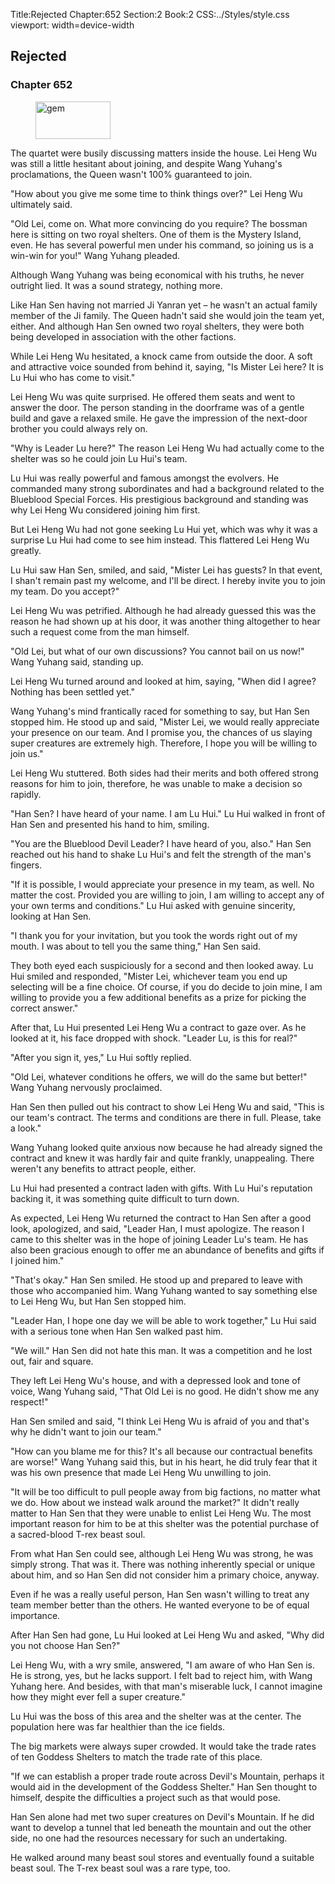 Title:Rejected 
Chapter:652 
Section:2 
Book:2 
CSS:../Styles/style.css 
viewport: width=device-width
  
## Rejected
### Chapter 652
  
<figure>
	<img src="../Images/gem.gif" alt="gem" id="gem" width="120" height="60" />
</figure>
  

  
The quartet were busily discussing matters inside the house. Lei Heng Wu was still a little hesitant about joining, and despite Wang Yuhang's proclamations, the Queen wasn't 100% guaranteed to join.

"How about you give me some time to think things over?" Lei Heng Wu ultimately said.

"Old Lei, come on. What more convincing do you require? The bossman here is sitting on two royal shelters. One of them is the Mystery Island, even. He has several powerful men under his command, so joining us is a win-win for you!" Wang Yuhang pleaded.

Although Wang Yuhang was being economical with his truths, he never outright lied. It was a sound strategy, nothing more.

Like Han Sen having not married Ji Yanran yet – he wasn't an actual family member of the Ji family. The Queen hadn't said she would join the team yet, either. And although Han Sen owned two royal shelters, they were both being developed in association with the other factions.

While Lei Heng Wu hesitated, a knock came from outside the door. A soft and attractive voice sounded from behind it, saying, "Is Mister Lei here? It is Lu Hui who has come to visit."

Lei Heng Wu was quite surprised. He offered them seats and went to answer the door. The person standing in the doorframe was of a gentle build and gave a relaxed smile. He gave the impression of the next-door brother you could always rely on.

"Why is Leader Lu here?" The reason Lei Heng Wu had actually come to the shelter was so he could join Lu Hui's team.

Lu Hui was really powerful and famous amongst the evolvers. He commanded many strong subordinates and had a background related to the Blueblood Special Forces. His prestigious background and standing was why Lei Heng Wu considered joining him first.

But Lei Heng Wu had not gone seeking Lu Hui yet, which was why it was a surprise Lu Hui had come to see him instead. This flattered Lei Heng Wu greatly.

Lu Hui saw Han Sen, smiled, and said, "Mister Lei has guests? In that event, I shan't remain past my welcome, and I'll be direct. I hereby invite you to join my team. Do you accept?"

Lei Heng Wu was petrified. Although he had already guessed this was the reason he had shown up at his door, it was another thing altogether to hear such a request come from the man himself.

"Old Lei, but what of our own discussions? You cannot bail on us now!" Wang Yuhang said, standing up.

Lei Heng Wu turned around and looked at him, saying, "When did I agree? Nothing has been settled yet."

Wang Yuhang's mind frantically raced for something to say, but Han Sen stopped him. He stood up and said, "Mister Lei, we would really appreciate your presence on our team. And I promise you, the chances of us slaying super creatures are extremely high. Therefore, I hope you will be willing to join us."

Lei Heng Wu stuttered. Both sides had their merits and both offered strong reasons for him to join, therefore, he was unable to make a decision so rapidly.

"Han Sen? I have heard of your name. I am Lu Hui." Lu Hui walked in front of Han Sen and presented his hand to him, smiling.

"You are the Blueblood Devil Leader? I have heard of you, also." Han Sen reached out his hand to shake Lu Hui's and felt the strength of the man's fingers.

"If it is possible, I would appreciate your presence in my team, as well. No matter the cost. Provided you are willing to join, I am willing to accept any of your own terms and conditions." Lu Hui asked with genuine sincerity, looking at Han Sen.

"I thank you for your invitation, but you took the words right out of my mouth. I was about to tell you the same thing," Han Sen said.

They both eyed each suspiciously for a second and then looked away. Lu Hui smiled and responded, "Mister Lei, whichever team you end up selecting will be a fine choice. Of course, if you do decide to join mine, I am willing to provide you a few additional benefits as a prize for picking the correct answer."

After that, Lu Hui presented Lei Heng Wu a contract to gaze over. As he looked at it, his face dropped with shock. "Leader Lu, is this for real?"

"After you sign it, yes," Lu Hui softly replied.

"Old Lei, whatever conditions he offers, we will do the same but better!" Wang Yuhang nervously proclaimed.

Han Sen then pulled out his contract to show Lei Heng Wu and said, "This is our team's contract. The terms and conditions are there in full. Please, take a look."

Wang Yuhang looked quite anxious now because he had already signed the contract and knew it was hardly fair and quite frankly, unappealing. There weren't any benefits to attract people, either.

Lu Hui had presented a contract laden with gifts. With Lu Hui's reputation backing it, it was something quite difficult to turn down.

As expected, Lei Heng Wu returned the contract to Han Sen after a good look, apologized, and said, "Leader Han, I must apologize. The reason I came to this shelter was in the hope of joining Leader Lu's team. He has also been gracious enough to offer me an abundance of benefits and gifts if I joined him."

"That's okay." Han Sen smiled. He stood up and prepared to leave with those who accompanied him. Wang Yuhang wanted to say something else to Lei Heng Wu, but Han Sen stopped him.

"Leader Han, I hope one day we will be able to work together," Lu Hui said with a serious tone when Han Sen walked past him.

"We will." Han Sen did not hate this man. It was a competition and he lost out, fair and square.

They left Lei Heng Wu's house, and with a depressed look and tone of voice, Wang Yuhang said, "That Old Lei is no good. He didn't show me any respect!"

Han Sen smiled and said, "I think Lei Heng Wu is afraid of you and that's why he didn't want to join our team."

"How can you blame me for this? It's all because our contractual benefits are worse!" Wang Yuhang said this, but in his heart, he did truly fear that it was his own presence that made Lei Heng Wu unwilling to join.

"It will be too difficult to pull people away from big factions, no matter what we do. How about we instead walk around the market?" It didn't really matter to Han Sen that they were unable to enlist Lei Heng Wu. The most important reason for him to be at this shelter was the potential purchase of a sacred-blood T-rex beast soul.

From what Han Sen could see, although Lei Heng Wu was strong, he was simply strong. That was it. There was nothing inherently special or unique about him, and so Han Sen did not consider him a primary choice, anyway.

Even if he was a really useful person, Han Sen wasn't willing to treat any team member better than the others. He wanted everyone to be of equal importance.

After Han Sen had gone, Lu Hui looked at Lei Heng Wu and asked, "Why did you not choose Han Sen?"

Lei Heng Wu, with a wry smile, answered, "I am aware of who Han Sen is. He is strong, yes, but he lacks support. I felt bad to reject him, with Wang Yuhang here. And besides, with that man's miserable luck, I cannot imagine how they might ever fell a super creature."

Lu Hui was the boss of this area and the shelter was at the center. The population here was far healthier than the ice fields.

The big markets were always super crowded. It would take the trade rates of ten Goddess Shelters to match the trade rate of this place.

"If we can establish a proper trade route across Devil's Mountain, perhaps it would aid in the development of the Goddess Shelter." Han Sen thought to himself, despite the difficulties a project such as that would pose.

Han Sen alone had met two super creatures on Devil's Mountain. If he did want to develop a tunnel that led beneath the mountain and out the other side, no one had the resources necessary for such an undertaking.

He walked around many beast soul stores and eventually found a suitable beast soul. The T-rex beast soul was a rare type, too.
